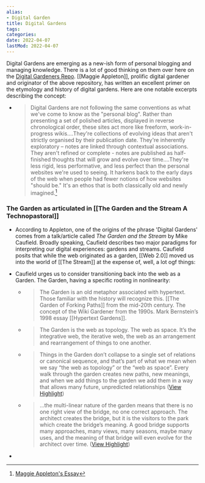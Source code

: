 ```yaml
---
alias:
- Digital Garden
title: Digital Gardens
tags:
categories:
date: 2022-04-07
lastMod: 2022-04-07
---
```



Digital Gardens are emerging as a new-ish form of personal blogging and managing knowledge. There is a lot of good thinking on them over here on the [Digital Gardeners Repo](https://github.com/MaggieAppleton/digital-gardeners).
[[Maggie Appleton]], prolific digital gardener and originator of the above repository, has written an excellent primer on the etymology and history of digital gardens. Here are one notable excerpts describing the concept:

  + >Digital Gardens are not following the same conventions as what we've come to know as the "personal blog". Rather than presenting a set of polished articles, displayed in reverse chronological order, these sites act more like freeform, work-in-progress wikis....They're collections of evolving ideas that aren't strictly organised by their publication date. They're inherently exploratory – notes are linked through contextual associations. They aren't refined or complete - notes are published as half-finished thoughts that will grow and evolve over time....They're less rigid, less performative, and less perfect than the personal websites we're used to seeing. It harkens back to the early days of the web when people had fewer notions of how websites "should be." It's an ethos that is both classically old and newly imagined.[^1]

### The Garden as articulated in [[The Garden and the Stream A Technopastoral]]

  + According to Appleton, one of the origins of the phrase 'Digital Gardens' comes from a talk/article called *The Garden and the Stream* by Mike Caufield. Broadly speaking, Caufield describes two major paradigms for interpreting our digital experiences: gardens and streams. Caufield posits that while the web originated as a garden, [[Web 2.0]] moved us into the world of [[The Stream]] at the expense of, well, a lot ogf things:

  + Caufield urges us to consider transitioning back into the web as a Garden. The Garden, having a specific rooting in nonlinearity:
    + >The Garden is an old metaphor associated with hypertext. Those familiar with the history will recognize this. [[The Garden of Forking Paths]] from the mid-20th century. The concept of the Wiki Gardener from the 1990s. Mark Bernstein’s 1998 essay [[Hypertext Gardens]].

    + >The Garden is the web as topology. The web as space. It’s the integrative web, the iterative web, the web as an arrangement and rearrangement of things to one another.

    + >Things in the Garden don’t collapse to a single set of relations or canonical sequence, and that’s part of what we mean when we say “the web as topology” or the “web as space”. Every walk through the garden creates new paths, new meanings, and when we add things to the garden we add them in a way that allows many future, unpredicted relationships ([View Highlight](https://instapaper.com/read/1442012440/17371009))

    + > ...the multi-linear nature of the garden means that there is no one right view of the bridge, no one correct approach. The architect creates the bridge, but it is the visitors to the park which create the bridge’s meaning. A good bridge supports many approaches, many views, many seasons, maybe many uses, and the meaning of that bridge will even evolve for the architect over time. ([View Highlight](https://instapaper.com/read/1442012440/17371011))

  + [^1]: [Maggie Appleton's Essay](https://maggieappleton.com/garden-history)
